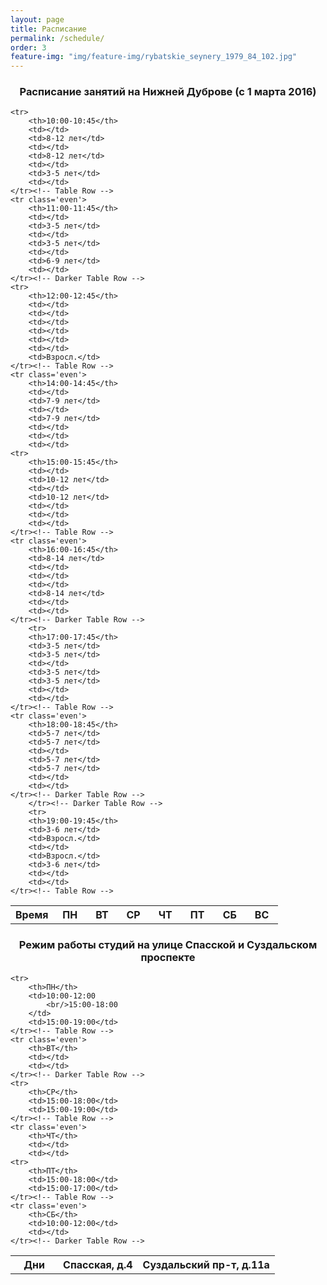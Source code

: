 ```yaml
---
layout: page
title: Расписание
permalink: /schedule/
order: 3
feature-img: "img/feature-img/rybatskie_seynery_1979_84_102.jpg"
---
```

<!-- <iframe src="https://www.google.com/calendar/embed?showTabs=0&amp;showTz=0&amp;height=600&amp;wkst=2&amp;hl=ru&amp;bgcolor=%23ffffff&amp;src=l59ne418c4nhttsgp728nms9s0%40group.calendar.google.com&amp;color=%2329527A&amp;ctz=Europe%2FMoscow" style=" border-width:0 " width="800" height="600" frameborder="0" scrolling="no"></iframe> -->
<a name = "schedule-nizhnyaya_dubrova"></a>
<center><h3>Расписание занятий на Нижней Дуброве (с 1 марта 2016)</h3></center>

<table class="gray-table" cellspacing='0'> <!-- cellspacing='0' is important, must stay -->
	<tr>
		<th width="16%">Время</th>
		<th>ПН</th>
		<th>ВТ</th>
		<th>СР</th>
		<th>ЧТ</th>
		<th>ПТ</th>
		<th>СБ</th>
		<th  width="12%">ВС</th>
	</tr><!-- Table Header -->
    
	<tr>
		<th>10:00-10:45</th>
		<td></td>
		<td>8-12 лет</td>
		<td></td>
		<td>8-12 лет</td>
		<td></td>
		<td>3-5 лет</td>
		<td></td>
	</tr><!-- Table Row -->
	<tr class='even'>
		<th>11:00-11:45</th>
		<td></td>
		<td>3-5 лет</td>
		<td></td>
		<td>3-5 лет</td>
		<td></td>
		<td>6-9 лет</td>
		<td></td>
	</tr><!-- Darker Table Row -->
	<tr>
		<th>12:00-12:45</th>
		<td></td>
		<td></td>
		<td></td>
		<td></td>
		<td></td>
		<td></td>
		<td>Взросл.</td>
	</tr><!-- Table Row -->
	<tr class='even'>
		<th>14:00-14:45</th>
		<td></td>
		<td>7-9 лет</td>
		<td></td>
		<td>7-9 лет</td>
		<td></td>
		<td></td>
		<td></td>
	<tr>
		<th>15:00-15:45</th>
		<td></td>
		<td>10-12 лет</td>
		<td></td>
		<td>10-12 лет</td>
		<td></td>
		<td></td>
		<td></td>
	</tr><!-- Table Row -->
	<tr class='even'>
		<th>16:00-16:45</th>
		<td>8-14 лет</td>
		<td></td>
		<td></td>
		<td></td>
		<td>8-14 лет</td>
		<td></td>
		<td></td>
	</tr><!-- Darker Table Row -->
		<tr>
		<th>17:00-17:45</th>
		<td>3-5 лет</td>
		<td>3-5 лет</td>
		<td></td>
		<td>3-5 лет</td>
		<td>3-5 лет</td>
		<td></td>
		<td></td>
	</tr><!-- Table Row -->
	<tr class='even'>
		<th>18:00-18:45</th>
		<td>5-7 лет</td>
		<td>5-7 лет</td>
		<td></td>
		<td>5-7 лет</td>
		<td>5-7 лет</td>
		<td></td>
		<td></td>
	</tr><!-- Darker Table Row -->
		</tr><!-- Darker Table Row -->
		<tr>
		<th>19:00-19:45</th>
		<td>3-6 лет</td>
		<td>Взросл.</td>
		<td></td>
		<td>Взросл.</td>
		<td>3-6 лет</td>
		<td></td>
		<td></td>
	</tr><!-- Table Row -->
</table>

<a name = "schedule-spasskaya-i-suzdalsky"></a>
<center><h3>Режим работы студий на улице Спасской и Суздальском проспекте</h3></center>


<table class="gray-table" cellspacing='0'> <!-- cellspacing='0' is important, must stay -->
	<tr>
		<th width="18%">Дни</th>
		<th>Спасская, д.4</th>
		<th>Суздальский пр-т, д.11а</th>
	</tr><!-- Table Header -->
    
	<tr>
		<th>ПН</th>
		<td>10:00-12:00
			<br/>15:00-18:00
		</td>
		<td>15:00-19:00</td>
	</tr><!-- Table Row -->
	<tr class='even'>
		<th>ВТ</th>
		<td></td>
		<td></td>
	</tr><!-- Darker Table Row -->
	<tr>
		<th>СР</th>
		<td>15:00-18:00</td>
		<td>15:00-19:00</td>
	</tr><!-- Table Row -->
	<tr class='even'>
		<th>ЧТ</th>
		<td></td>
		<td></td>
	<tr>
		<th>ПТ</th>
		<td>15:00-18:00</td>
		<td>15:00-17:00</td>
	</tr><!-- Table Row -->
	<tr class='even'>
		<th>СБ</th>
		<td>10:00-12:00</td>
		<td></td>
	</tr><!-- Darker Table Row -->
</table>


